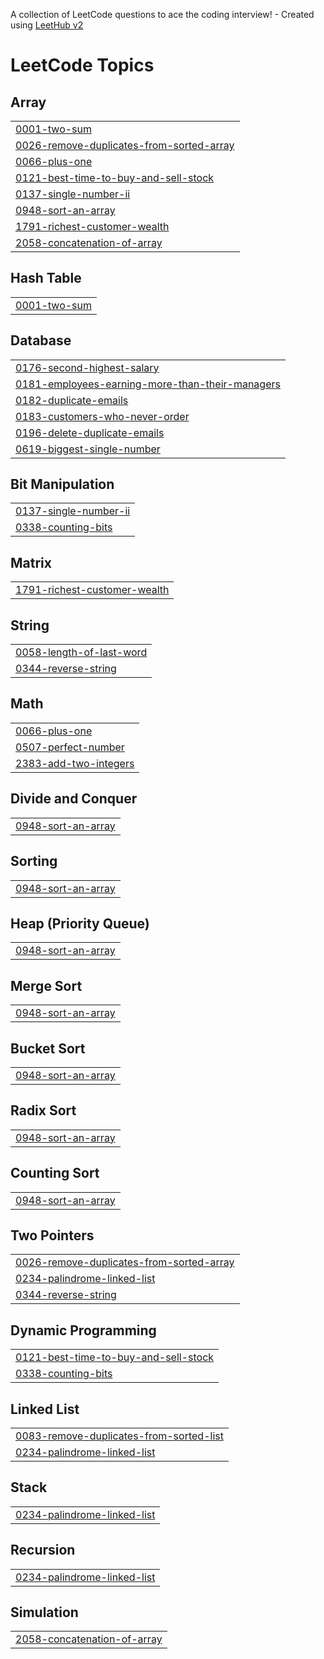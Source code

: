 A collection of LeetCode questions to ace the coding interview! - Created using [LeetHub v2](https://github.com/arunbhardwaj/LeetHub-2.0)
<!---LeetCode Topics Start-->
# LeetCode Topics
## Array
|  |
| ------- |
| [0001-two-sum](https://github.com/habeebckd/Leetcode/tree/master/0001-two-sum) |
| [0026-remove-duplicates-from-sorted-array](https://github.com/habeebckd/Leetcode/tree/master/0026-remove-duplicates-from-sorted-array) |
| [0066-plus-one](https://github.com/habeebckd/Leetcode/tree/master/0066-plus-one) |
| [0121-best-time-to-buy-and-sell-stock](https://github.com/habeebckd/Leetcode/tree/master/0121-best-time-to-buy-and-sell-stock) |
| [0137-single-number-ii](https://github.com/habeebckd/Leetcode/tree/master/0137-single-number-ii) |
| [0948-sort-an-array](https://github.com/habeebckd/Leetcode/tree/master/0948-sort-an-array) |
| [1791-richest-customer-wealth](https://github.com/habeebckd/Leetcode/tree/master/1791-richest-customer-wealth) |
| [2058-concatenation-of-array](https://github.com/habeebckd/Leetcode/tree/master/2058-concatenation-of-array) |
## Hash Table
|  |
| ------- |
| [0001-two-sum](https://github.com/habeebckd/Leetcode/tree/master/0001-two-sum) |
## Database
|  |
| ------- |
| [0176-second-highest-salary](https://github.com/habeebckd/Leetcode/tree/master/0176-second-highest-salary) |
| [0181-employees-earning-more-than-their-managers](https://github.com/habeebckd/Leetcode/tree/master/0181-employees-earning-more-than-their-managers) |
| [0182-duplicate-emails](https://github.com/habeebckd/Leetcode/tree/master/0182-duplicate-emails) |
| [0183-customers-who-never-order](https://github.com/habeebckd/Leetcode/tree/master/0183-customers-who-never-order) |
| [0196-delete-duplicate-emails](https://github.com/habeebckd/Leetcode/tree/master/0196-delete-duplicate-emails) |
| [0619-biggest-single-number](https://github.com/habeebckd/Leetcode/tree/master/0619-biggest-single-number) |
## Bit Manipulation
|  |
| ------- |
| [0137-single-number-ii](https://github.com/habeebckd/Leetcode/tree/master/0137-single-number-ii) |
| [0338-counting-bits](https://github.com/habeebckd/Leetcode/tree/master/0338-counting-bits) |
## Matrix
|  |
| ------- |
| [1791-richest-customer-wealth](https://github.com/habeebckd/Leetcode/tree/master/1791-richest-customer-wealth) |
## String
|  |
| ------- |
| [0058-length-of-last-word](https://github.com/habeebckd/Leetcode/tree/master/0058-length-of-last-word) |
| [0344-reverse-string](https://github.com/habeebckd/Leetcode/tree/master/0344-reverse-string) |
## Math
|  |
| ------- |
| [0066-plus-one](https://github.com/habeebckd/Leetcode/tree/master/0066-plus-one) |
| [0507-perfect-number](https://github.com/habeebckd/Leetcode/tree/master/0507-perfect-number) |
| [2383-add-two-integers](https://github.com/habeebckd/Leetcode/tree/master/2383-add-two-integers) |
## Divide and Conquer
|  |
| ------- |
| [0948-sort-an-array](https://github.com/habeebckd/Leetcode/tree/master/0948-sort-an-array) |
## Sorting
|  |
| ------- |
| [0948-sort-an-array](https://github.com/habeebckd/Leetcode/tree/master/0948-sort-an-array) |
## Heap (Priority Queue)
|  |
| ------- |
| [0948-sort-an-array](https://github.com/habeebckd/Leetcode/tree/master/0948-sort-an-array) |
## Merge Sort
|  |
| ------- |
| [0948-sort-an-array](https://github.com/habeebckd/Leetcode/tree/master/0948-sort-an-array) |
## Bucket Sort
|  |
| ------- |
| [0948-sort-an-array](https://github.com/habeebckd/Leetcode/tree/master/0948-sort-an-array) |
## Radix Sort
|  |
| ------- |
| [0948-sort-an-array](https://github.com/habeebckd/Leetcode/tree/master/0948-sort-an-array) |
## Counting Sort
|  |
| ------- |
| [0948-sort-an-array](https://github.com/habeebckd/Leetcode/tree/master/0948-sort-an-array) |
## Two Pointers
|  |
| ------- |
| [0026-remove-duplicates-from-sorted-array](https://github.com/habeebckd/Leetcode/tree/master/0026-remove-duplicates-from-sorted-array) |
| [0234-palindrome-linked-list](https://github.com/habeebckd/Leetcode/tree/master/0234-palindrome-linked-list) |
| [0344-reverse-string](https://github.com/habeebckd/Leetcode/tree/master/0344-reverse-string) |
## Dynamic Programming
|  |
| ------- |
| [0121-best-time-to-buy-and-sell-stock](https://github.com/habeebckd/Leetcode/tree/master/0121-best-time-to-buy-and-sell-stock) |
| [0338-counting-bits](https://github.com/habeebckd/Leetcode/tree/master/0338-counting-bits) |
## Linked List
|  |
| ------- |
| [0083-remove-duplicates-from-sorted-list](https://github.com/habeebckd/Leetcode/tree/master/0083-remove-duplicates-from-sorted-list) |
| [0234-palindrome-linked-list](https://github.com/habeebckd/Leetcode/tree/master/0234-palindrome-linked-list) |
## Stack
|  |
| ------- |
| [0234-palindrome-linked-list](https://github.com/habeebckd/Leetcode/tree/master/0234-palindrome-linked-list) |
## Recursion
|  |
| ------- |
| [0234-palindrome-linked-list](https://github.com/habeebckd/Leetcode/tree/master/0234-palindrome-linked-list) |
## Simulation
|  |
| ------- |
| [2058-concatenation-of-array](https://github.com/habeebckd/Leetcode/tree/master/2058-concatenation-of-array) |
<!---LeetCode Topics End-->